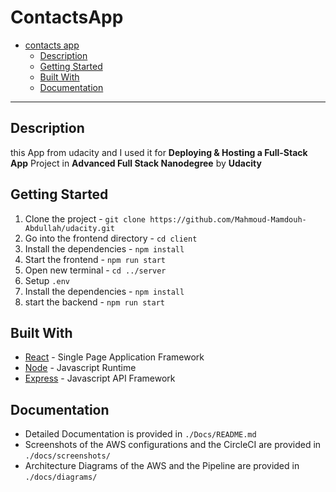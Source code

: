 # ContactsApp

- [contacts app](#ContactsApp)
  - [Description](#description)
  - [Getting Started](#getting-started)
  - [Built With](#built-with)
  - [Documentation](#documentation)

---

## Description
this App from udacity and I used it for **Deploying & Hosting a Full-Stack App** Project in **Advanced Full Stack Nanodegree** by **Udacity**

## Getting Started

1. Clone the project - `git clone https://github.com/Mahmoud-Mamdouh-Abdullah/udacity.git`
2. Go into the frontend directory - `cd client`
3. Install the dependencies - `npm install`
4. Start the frontend - `npm run start`
5. Open new terminal - `cd ../server`
6. Setup `.env`
7. Install the dependencies - `npm install`
8. start the backend - `npm run start`

## Built With

- [React](https://reactjs.org/) - Single Page Application Framework
- [Node](https://nodejs.org) - Javascript Runtime
- [Express](https://expressjs.com/) - Javascript API Framework

## Documentation

- Detailed Documentation is provided in `./Docs/README.md`
- Screenshots of the AWS configurations and the CircleCI are provided in `./docs/screenshots/`
- Architecture Diagrams of the AWS and the Pipeline are provided in `./docs/diagrams/`
